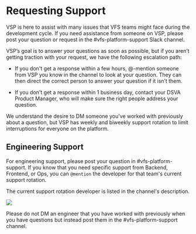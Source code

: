 # Requesting Support

VSP is here to assist with many issues that VFS teams might face during the development cycle. If you need assistance from someone on VSP, please post your question or request in the #vfs-platform-support Slack channel. 

VSP’s goal is to answer your questions as soon as possible, but if you aren’t getting traction with your request, we have the following escalation path: 

* If you don't get a response within a few hours, @-mention someone from VSP you know in the channel to look at your question. They can then direct the correct person to answer your question if it isn’t them. 

* If you don't get a response within 1 business day, contact your DSVA Product Manager, who will make sure the right people address your question.

We understand the desire to DM someone you’ve worked with previously about a question, but VSP has weekly and biweekly support rotation to limit interruptions for everyone on the platform. 

## Engineering Support

For engineering support, please post your question in #vfs-platform-support. If you know that you need specific support from Backend, Frontend, or Ops, you can `@mention` the developer for that team's current support rotation.

The current support rotation developer is listed in the channel's description.

![](https://user-images.githubusercontent.com/769353/78387128-a8271f80-7593-11ea-87f1-f5ac05f3f15c.png)

Please do not DM an engineer that you have worked with previously when you have questions but instead post them in the #vfs-platform-support channel. 
